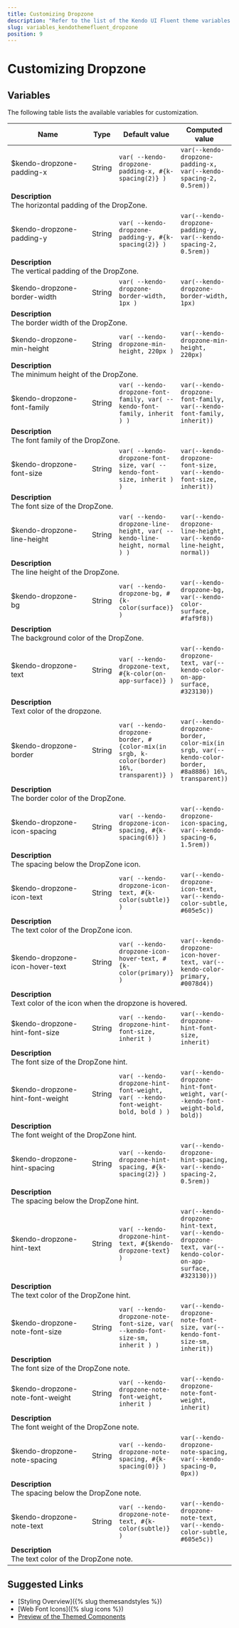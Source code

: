 ```yaml
---
title: Customizing Dropzone
description: "Refer to the list of the Kendo UI Fluent theme variables available for customization."
slug: variables_kendothemefluent_dropzone
position: 9
---
```


# Customizing Dropzone

## Variables

The following table lists the available variables for customization.

<table class="theme-variables">
    <colgroup>
    <col style="width: 200px; white-space:nowrap;" />
    <col />
    <col />
    <col />
</colgroup>
<thead>
    <tr>
        <th>Name</th>
        <th>Type</th>
        <th>Default value</th>
        <th>Computed value</th>
    </tr>
</thead>
<tbody>
        <tr>
    <td>$kendo-dropzone-padding-x</td>
    <td>String</td>
    <td><code>var( --kendo-dropzone-padding-x, #{k-spacing(2)} )</code></td>
    <td><code>var(--kendo-dropzone-padding-x, var(--kendo-spacing-2, 0.5rem))</code></td>
</tr>
<tr>
    <td colspan="4" class="theme-variables-description-container"><div><b>Description</b><div class="theme-variables-description">The horizontal padding of the DropZone.</div></div>
    </td>
</tr>
<tr>
    <td>$kendo-dropzone-padding-y</td>
    <td>String</td>
    <td><code>var( --kendo-dropzone-padding-y, #{k-spacing(2)} )</code></td>
    <td><code>var(--kendo-dropzone-padding-y, var(--kendo-spacing-2, 0.5rem))</code></td>
</tr>
<tr>
    <td colspan="4" class="theme-variables-description-container"><div><b>Description</b><div class="theme-variables-description">The vertical padding of the DropZone.</div></div>
    </td>
</tr>
<tr>
    <td>$kendo-dropzone-border-width</td>
    <td>String</td>
    <td><code>var( --kendo-dropzone-border-width, 1px )</code></td>
    <td><code>var(--kendo-dropzone-border-width, 1px)</code></td>
</tr>
<tr>
    <td colspan="4" class="theme-variables-description-container"><div><b>Description</b><div class="theme-variables-description">The border width of the DropZone.</div></div>
    </td>
</tr>
<tr>
    <td>$kendo-dropzone-min-height</td>
    <td>String</td>
    <td><code>var( --kendo-dropzone-min-height, 220px )</code></td>
    <td><code>var(--kendo-dropzone-min-height, 220px)</code></td>
</tr>
<tr>
    <td colspan="4" class="theme-variables-description-container"><div><b>Description</b><div class="theme-variables-description">The minimum height of the DropZone.</div></div>
    </td>
</tr>
<tr>
    <td>$kendo-dropzone-font-family</td>
    <td>String</td>
    <td><code>var( --kendo-dropzone-font-family, var( --kendo-font-family, inherit ) )</code></td>
    <td><code>var(--kendo-dropzone-font-family, var(--kendo-font-family, inherit))</code></td>
</tr>
<tr>
    <td colspan="4" class="theme-variables-description-container"><div><b>Description</b><div class="theme-variables-description">The font family of the DropZone.</div></div>
    </td>
</tr>
<tr>
    <td>$kendo-dropzone-font-size</td>
    <td>String</td>
    <td><code>var( --kendo-dropzone-font-size, var( --kendo-font-size, inherit ) )</code></td>
    <td><code>var(--kendo-dropzone-font-size, var(--kendo-font-size, inherit))</code></td>
</tr>
<tr>
    <td colspan="4" class="theme-variables-description-container"><div><b>Description</b><div class="theme-variables-description">The font size of the DropZone.</div></div>
    </td>
</tr>
<tr>
    <td>$kendo-dropzone-line-height</td>
    <td>String</td>
    <td><code>var( --kendo-dropzone-line-height, var( --kendo-line-height, normal ) )</code></td>
    <td><code>var(--kendo-dropzone-line-height, var(--kendo-line-height, normal))</code></td>
</tr>
<tr>
    <td colspan="4" class="theme-variables-description-container"><div><b>Description</b><div class="theme-variables-description">The line height of the DropZone.</div></div>
    </td>
</tr>
<tr>
    <td>$kendo-dropzone-bg</td>
    <td>String</td>
    <td><code>var( --kendo-dropzone-bg, #{k-color(surface)} )</code></td>
    <td><code>var(--kendo-dropzone-bg, var(--kendo-color-surface, #faf9f8))</code></td>
</tr>
<tr>
    <td colspan="4" class="theme-variables-description-container"><div><b>Description</b><div class="theme-variables-description">The background color of the DropZone.</div></div>
    </td>
</tr>
<tr>
    <td>$kendo-dropzone-text</td>
    <td>String</td>
    <td><code>var( --kendo-dropzone-text, #{k-color(on-app-surface)} )</code></td>
    <td><code>var(--kendo-dropzone-text, var(--kendo-color-on-app-surface, #323130))</code></td>
</tr>
<tr>
    <td colspan="4" class="theme-variables-description-container"><div><b>Description</b><div class="theme-variables-description">Text color of the dropzone.</div></div>
    </td>
</tr>
<tr>
    <td>$kendo-dropzone-border</td>
    <td>String</td>
    <td><code>var( --kendo-dropzone-border, #{color-mix(in srgb, k-color(border) 16%, transparent)} )</code></td>
    <td><code>var(--kendo-dropzone-border, color-mix(in srgb, var(--kendo-color-border, #8a8886) 16%, transparent))</code></td>
</tr>
<tr>
    <td colspan="4" class="theme-variables-description-container"><div><b>Description</b><div class="theme-variables-description">The border color of the DropZone.</div></div>
    </td>
</tr>
<tr>
    <td>$kendo-dropzone-icon-spacing</td>
    <td>String</td>
    <td><code>var( --kendo-dropzone-icon-spacing, #{k-spacing(6)} )</code></td>
    <td><code>var(--kendo-dropzone-icon-spacing, var(--kendo-spacing-6, 1.5rem))</code></td>
</tr>
<tr>
    <td colspan="4" class="theme-variables-description-container"><div><b>Description</b><div class="theme-variables-description">The spacing below the DropZone icon.</div></div>
    </td>
</tr>
<tr>
    <td>$kendo-dropzone-icon-text</td>
    <td>String</td>
    <td><code>var( --kendo-dropzone-icon-text, #{k-color(subtle)} )</code></td>
    <td><code>var(--kendo-dropzone-icon-text, var(--kendo-color-subtle, #605e5c))</code></td>
</tr>
<tr>
    <td colspan="4" class="theme-variables-description-container"><div><b>Description</b><div class="theme-variables-description">The text color of the DropZone icon.</div></div>
    </td>
</tr>
<tr>
    <td>$kendo-dropzone-icon-hover-text</td>
    <td>String</td>
    <td><code>var( --kendo-dropzone-icon-hover-text, #{k-color(primary)} )</code></td>
    <td><code>var(--kendo-dropzone-icon-hover-text, var(--kendo-color-primary, #0078d4))</code></td>
</tr>
<tr>
    <td colspan="4" class="theme-variables-description-container"><div><b>Description</b><div class="theme-variables-description">Text color of the icon when the dropzone is hovered.</div></div>
    </td>
</tr>
<tr>
    <td>$kendo-dropzone-hint-font-size</td>
    <td>String</td>
    <td><code>var( --kendo-dropzone-hint-font-size, inherit )</code></td>
    <td><code>var(--kendo-dropzone-hint-font-size, inherit)</code></td>
</tr>
<tr>
    <td colspan="4" class="theme-variables-description-container"><div><b>Description</b><div class="theme-variables-description">The font size of the DropZone hint.</div></div>
    </td>
</tr>
<tr>
    <td>$kendo-dropzone-hint-font-weight</td>
    <td>String</td>
    <td><code>var( --kendo-dropzone-hint-font-weight, var( --kendo-font-weight-bold, bold ) )</code></td>
    <td><code>var(--kendo-dropzone-hint-font-weight, var(--kendo-font-weight-bold, bold))</code></td>
</tr>
<tr>
    <td colspan="4" class="theme-variables-description-container"><div><b>Description</b><div class="theme-variables-description">The font weight of the DropZone hint.</div></div>
    </td>
</tr>
<tr>
    <td>$kendo-dropzone-hint-spacing</td>
    <td>String</td>
    <td><code>var( --kendo-dropzone-hint-spacing, #{k-spacing(2)} )</code></td>
    <td><code>var(--kendo-dropzone-hint-spacing, var(--kendo-spacing-2, 0.5rem))</code></td>
</tr>
<tr>
    <td colspan="4" class="theme-variables-description-container"><div><b>Description</b><div class="theme-variables-description">The spacing below the DropZone hint.</div></div>
    </td>
</tr>
<tr>
    <td>$kendo-dropzone-hint-text</td>
    <td>String</td>
    <td><code>var( --kendo-dropzone-hint-text, #{$kendo-dropzone-text} )</code></td>
    <td><code>var(--kendo-dropzone-hint-text, var(--kendo-dropzone-text, var(--kendo-color-on-app-surface, #323130)))</code></td>
</tr>
<tr>
    <td colspan="4" class="theme-variables-description-container"><div><b>Description</b><div class="theme-variables-description">The text color of the DropZone hint.</div></div>
    </td>
</tr>
<tr>
    <td>$kendo-dropzone-note-font-size</td>
    <td>String</td>
    <td><code>var( --kendo-dropzone-note-font-size, var( --kendo-font-size-sm, inherit ) )</code></td>
    <td><code>var(--kendo-dropzone-note-font-size, var(--kendo-font-size-sm, inherit))</code></td>
</tr>
<tr>
    <td colspan="4" class="theme-variables-description-container"><div><b>Description</b><div class="theme-variables-description">The font size of the DropZone note.</div></div>
    </td>
</tr>
<tr>
    <td>$kendo-dropzone-note-font-weight</td>
    <td>String</td>
    <td><code>var( --kendo-dropzone-note-font-weight, inherit )</code></td>
    <td><code>var(--kendo-dropzone-note-font-weight, inherit)</code></td>
</tr>
<tr>
    <td colspan="4" class="theme-variables-description-container"><div><b>Description</b><div class="theme-variables-description">The font weight of the DropZone note.</div></div>
    </td>
</tr>
<tr>
    <td>$kendo-dropzone-note-spacing</td>
    <td>String</td>
    <td><code>var( --kendo-dropzone-note-spacing, #{k-spacing(0)} )</code></td>
    <td><code>var(--kendo-dropzone-note-spacing, var(--kendo-spacing-0, 0px))</code></td>
</tr>
<tr>
    <td colspan="4" class="theme-variables-description-container"><div><b>Description</b><div class="theme-variables-description">The spacing below the DropZone note.</div></div>
    </td>
</tr>
<tr>
    <td>$kendo-dropzone-note-text</td>
    <td>String</td>
    <td><code>var( --kendo-dropzone-note-text, #{k-color(subtle)} )</code></td>
    <td><code>var(--kendo-dropzone-note-text, var(--kendo-color-subtle, #605e5c))</code></td>
</tr>
<tr>
    <td colspan="4" class="theme-variables-description-container"><div><b>Description</b><div class="theme-variables-description">The text color of the DropZone note.</div></div>
    </td>
</tr>
</tbody>
</table>

## Suggested Links

* [Styling Overview]({% slug themesandstyles %})
* [Web Font Icons]({% slug icons %})
* [Preview of the Themed Components](../)

